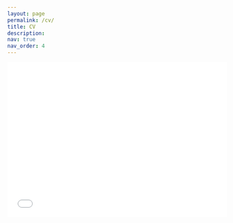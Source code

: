 ```yaml
---
layout: page
permalink: /cv/
title: CV
description: 
nav: true
nav_order: 4
---
```


<div class="row justify-content-sm-center" style="height: 1000px">
        <div style="padding-bottom:70.7%; position:relative; display:block; width: 100%">
        <iframe width="100%" height="100%"
        src="/web/viewer.html?file=../assets/pdf/cv.pdf"
        frameborder="0" allowfullscreen="" style="position:absolute; top:0; left: 0">
        </iframe>
        </div>
</div>
